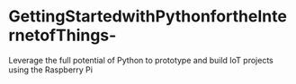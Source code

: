 # GettingStartedwithPythonfortheInternetofThings-
Leverage the full potential of Python to prototype and build IoT projects using the Raspberry Pi
